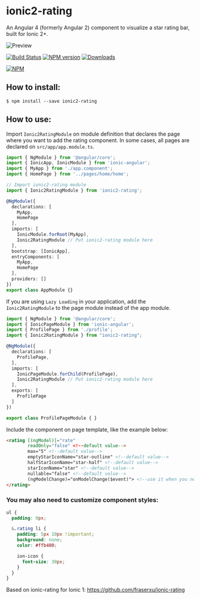 ionic2-rating
=============

An Angular 4 (formerly Angular 2) component to visualize a star rating bar, built for Ionic 2+.

![Preview][preview-image]

[![Build Status][travis-image]][travis-url] [![NPM version][npm-image]][npm-url] [![Downloads][downloads-image]][downloads-url]

[![NPM][nodei-image]][nodei-url]

## How to install:

```
$ npm install --save ionic2-rating
```

## How to use:

Import `Ionic2RatingModule` on module definition that declares the page where you want to add the rating component. In some cases, all pages are declared on `src/app/app.module.ts`.
```typescript
import { NgModule } from '@angular/core';
import { IonicApp, IonicModule } from 'ionic-angular';
import { MyApp } from './app.component';
import { HomePage } from '../pages/home/home';

// Import ionic2-rating module
import { Ionic2RatingModule } from 'ionic2-rating';

@NgModule({
  declarations: [
    MyApp,
    HomePage
  ],
  imports: [
    IonicModule.forRoot(MyApp),
    Ionic2RatingModule // Put ionic2-rating module here
  ],
  bootstrap: [IonicApp],
  entryComponents: [
    MyApp,
    HomePage
  ],
  providers: []
})
export class AppModule {}
```
If you are using `Lazy Loading` in your application, add the `Ionic2RatingModule` to the page module instead of the app module.
```typescript
import { NgModule } from '@angular/core';
import { IonicPageModule } from 'ionic-angular';
import { ProfilePage } from './profile';
import { Ionic2RatingModule } from "ionic2-rating";

@NgModule({
  declarations: [
    ProfilePage,
  ],
  imports: [
    IonicPageModule.forChild(ProfilePage),
    Ionic2RatingModule // Put ionic2-rating module here
  ],
  exports: [
    ProfilePage
  ]
})

export class ProfilePageModule { }
```

Include the component on page template, like the example below:
```HTML
<rating [(ngModel)]="rate" 
        readOnly="false" <!--default value-->
        max="5" <!--default value-->
        emptyStarIconName="star-outline" <!--default value-->
        halfStarIconName="star-half" <!--default value-->
        starIconName="star" <!--default value-->
        nullable="false" <!--default value-->
        (ngModelChange)="onModelChange($event)"> <!--use it when you need to do something when user clicks on a star. in case you only need to change ngModel property, this property can be ommited.-->
</rating>
```

### You may also need to customize component styles:

```CSS
ul {
  padding: 0px;

  &.rating li {
    padding: 5px 10px !important;
    background: none;
    color: #ffb400;

    ion-icon {
      font-size: 30px;
    }
  }
}
```

Based on ionic-rating for Ionic 1: https://github.com/fraserxu/ionic-rating

[preview-image]: https://github.com/andrucz/ionic2-rating/blob/master/preview.gif
[npm-url]: https://www.npmjs.com/package/ionic2-rating
[npm-image]: https://img.shields.io/npm/v/ionic2-rating.svg
[nodei-image]: https://nodei.co/npm/ionic2-rating.png?downloads=true&downloadRank=true&stars=true
[nodei-url]: https://www.npmjs.com/package/ionic2-rating
[downloads-image]: https://img.shields.io/npm/dm/ionic2-rating.svg
[downloads-url]: http://badge.fury.io/js/ionic2-rating
[travis-image]: https://travis-ci.org/andrucz/ionic2-rating.svg?branch=master
[travis-url]: https://travis-ci.org/andrucz/ionic2-rating
